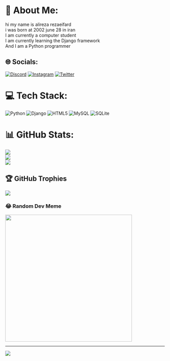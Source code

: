 # 💫 About Me:
hi my name is alireza rezaeifard <br>i was born at 2002 june 28 in iran <br>I am currently a computer student<br>I am currently learning the Django framework<br>And I am a Python programmer


## 🌐 Socials:
[![Discord](https://img.shields.io/badge/Discord-%237289DA.svg?logo=discord&logoColor=white)](https://discord.gg/_pashmam) [![Instagram](https://img.shields.io/badge/Instagram-%23E4405F.svg?logo=Instagram&logoColor=white)](https://instagram.com/symphony______no9) [![Twitter](https://img.shields.io/badge/Twitter-%231DA1F2.svg?logo=Twitter&logoColor=white)](https://twitter.com/unknown______81) 

# 💻 Tech Stack:
![Python](https://img.shields.io/badge/python-3670A0?style=for-the-badge&logo=python&logoColor=ffdd54) ![Django](https://img.shields.io/badge/django-%23092E20.svg?style=for-the-badge&logo=django&logoColor=white) ![HTML5](https://img.shields.io/badge/html5-%23E34F26.svg?style=for-the-badge&logo=html5&logoColor=white) ![MySQL](https://img.shields.io/badge/mysql-%2300000f.svg?style=for-the-badge&logo=mysql&logoColor=white) ![SQLite](https://img.shields.io/badge/sqlite-%2307405e.svg?style=for-the-badge&logo=sqlite&logoColor=white)
# 📊 GitHub Stats:
![](https://github-readme-stats.vercel.app/api?username=alireza-rezaeifard&theme=dark&hide_border=false&include_all_commits=true&count_private=false)<br/>
![](https://github-readme-streak-stats.herokuapp.com/?user=alireza-rezaeifard&theme=dark&hide_border=false)<br/>
![](https://github-readme-stats.vercel.app/api/top-langs/?username=alireza-rezaeifard&theme=dark&hide_border=false&include_all_commits=true&count_private=false&layout=compact)

## 🏆 GitHub Trophies
![](https://github-profile-trophy.vercel.app/?username=alireza-rezaeifard&theme=radical&no-frame=false&no-bg=false&margin-w=4)

### 😂 Random Dev Meme
<img src='https://randommeme-five.vercel.app/' style="height: 400px;"/>

---
[![](https://visitcount.itsvg.in/api?id=alireza-rezaeifard&icon=0&color=0)](https://visitcount.itsvg.in)

<!-- Proudly created with GPRM ( https://gprm.itsvg.in ) -->
